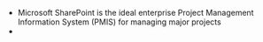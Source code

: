 - Microsoft SharePoint is the ideal enterprise Project Management Information System (PMIS) for managing major projects
-